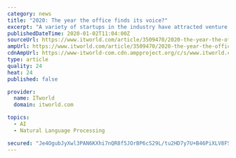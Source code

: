 ```yaml
---
category: news
title: "2020: The year the office finds its voice?"
excerpt: "A variety of startups in the industry have attracted venture capital investment, including Seattle-based Saykara, which uses speech recognition to input information into electronic health record systems. This frees doctors from burdensome data-entry requirements. “Physicians spend on average about two hours on screen time for every hour that ..."
publishedDateTime: 2020-01-02T11:04:00Z
sourceUrl: https://www.itworld.com/article/3509470/2020-the-year-the-office-finds-its-voice.html
ampUrl: https://www.itworld.com/article/3509470/2020-the-year-the-office-finds-its-voice.amp.html
cdnAmpUrl: https://www-itworld-com.cdn.ampproject.org/c/s/www.itworld.com/article/3509470/2020-the-year-the-office-finds-its-voice.amp.html
type: article
quality: 24
heat: 24
published: false

provider:
  name: ITworld
  domain: itworld.com

topics:
  - AI
  - Natural Language Processing

secured: "Je4OgubJyXwl3PAN6KXhi7nQR8f5JOrBP6cS29L/tu2HD7y7U+B46PiXLV8FSAAlTTW/StiBtMYy+dcRumUvkO5HudwhQR1rSa3f8eBruKzx567VjVPGlW0iRBKWLrhm17P+SiCbxY3UJ+ehwJ81gx8STU5kvN8mMaCb+R3VTFMATu1nUuppve3GVC1hZL9qNmkvKCwgSYCH09iUIezB9hEuzvpXZGxSP+icoejPHhgqKhYCil/916iqPLbOl5aGQ+YHdkWwlj7s5hPyCX07qQ==;o9sDDMdidCuzGsogSpxLEg=="
---
```


